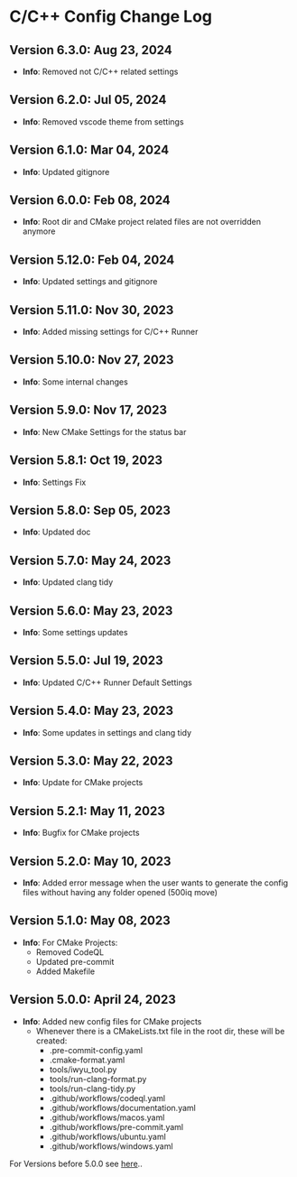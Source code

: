 # C/C++ Config Change Log

## Version 6.3.0: Aug 23, 2024

- **Info**: Removed not C/C++ related settings

## Version 6.2.0: Jul 05, 2024

- **Info**: Removed vscode theme from settings

## Version 6.1.0: Mar 04, 2024

- **Info**: Updated gitignore

## Version 6.0.0: Feb 08, 2024

- **Info**: Root dir and CMake project related files are not overridden anymore

## Version 5.12.0: Feb 04, 2024

- **Info**: Updated settings and gitignore

## Version 5.11.0: Nov 30, 2023

- **Info**: Added missing settings for C/C++ Runner

## Version 5.10.0: Nov 27, 2023

- **Info**: Some internal changes

## Version 5.9.0: Nov 17, 2023

- **Info**: New CMake Settings for the status bar

## Version 5.8.1: Oct 19, 2023

- **Info**: Settings Fix

## Version 5.8.0: Sep 05, 2023

- **Info**: Updated doc

## Version 5.7.0: May 24, 2023

- **Info**: Updated clang tidy

## Version 5.6.0: May 23, 2023

- **Info**: Some settings updates

## Version 5.5.0: Jul 19, 2023

- **Info**: Updated C/C++ Runner Default Settings

## Version 5.4.0: May 23, 2023

- **Info**: Some updates in settings and clang tidy

## Version 5.3.0: May 22, 2023

- **Info**: Update for CMake projects

## Version 5.2.1: May 11, 2023

- **Info**: Bugfix for CMake projects

## Version 5.2.0: May 10, 2023

- **Info**: Added error message when the user wants to generate the config files without having any folder opened (500iq move)

## Version 5.1.0: May 08, 2023

- **Info**: For CMake Projects:
  - Removed CodeQL
  - Updated pre-commit
  - Added Makefile

## Version 5.0.0: April 24, 2023

- **Info**: Added new config files for CMake projects
  - Whenever there is a CMakeLists.txt file in the root dir, these will be created:
    - .pre-commit-config.yaml
    - .cmake-format.yaml
    - tools/iwyu_tool.py
    - tools/run-clang-format.py
    - tools/run-clang-tidy.py
    - .github/workflows/codeql.yaml
    - .github/workflows/documentation.yaml
    - .github/workflows/macos.yaml
    - .github/workflows/pre-commit.yaml
    - .github/workflows/ubuntu.yaml
    - .github/workflows/windows.yaml

For Versions before 5.0.0 see [here](CHANGELOG_OLD.md)..
